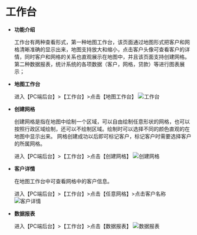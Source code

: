 
# 工作台
- **功能介绍**
  
  工作台有两种查看形式，第一种地图工作台，该页面通过地图形式把客户和网格清晰准确的显示出来，地图支持放大和缩小，点击客户头像可查看客户的详情，同时客户和网格的关系也直观展示在地图中，并且该页面支持创建网格。第二种数据报表，统计系统的各项数据（客户，网格，贷款）等进行图表展示；

- **地图工作台**


  进入【PC端后台】>【工作台】>点击【地图工作台】
![工作台](https://qxstaticresource.oss-cn-beijing.aliyuncs.com/scrm_md_pic/gongzuotai.png)
  

- **创建网格**

  创建网格是指在地图中绘制一个区域，可以自由绘制任意形状的网格，也可以按照行政区域绘制，还可以不绘制区域。绘制时可以选择不同的颜色直观的在地图中显示出来。
网格创建成功以后即可标记客户，标记客户时需要选择客户的所属网格。

  进入【PC端后台】>【工作台】>点击【创建网格】
![创建网格](https://qxstaticresource.oss-cn-beijing.aliyuncs.com/scrm_md_pic/chuangjianwangge.gif)

- **客户详情**

  在地图工作台中可查看网格中的客户信息。

  进入【PC端后台】>【工作台】>点击【任意网格】>点击客户名称
  ![客户详情](https://qxstaticresource.oss-cn-beijing.aliyuncs.com/scrm_md_pic/chakankehu.gif)

- **数据报表**


  进入【PC端后台】>【工作台】>点击【数据报表】
  ![数据报表](https://qxstaticresource.oss-cn-beijing.aliyuncs.com/scrm_md_pic/shujubaobiao.png)

